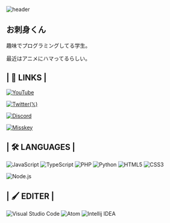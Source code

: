 ![header](https://pbs.twimg.com/profile_banners/1707909446154985472/1700231282)

## お刺身くん
趣味でプログラミングしてる学生。

最近はアニメにハマってるらしい。

## | 🔗 LINKS |

[![YouTube](https://img.shields.io/badge/@oSsmXun256-%23FF0000?style=for-the-badge&logo=youtube&logoColor=white)](https://www.youtube.com/@oSsmXun256)

[![Twitter(𝕏)](https://img.shields.io/badge/@oSsmXun-%23000000?style=for-the-badge&logo=x&logoColor=white)](https://twitter.com/oSsmXun/)

[![Discord](https://img.shields.io/badge/ossmxun-%23515be6?style=for-the-badge&logo=discord&logoColor=white)](https://discord.com/users/873441689660981258)

[![Misskey](https://img.shields.io/badge/@ossmxun-%23A1CA03?style=for-the-badge&logo=misskey&logoColor=white)](https://misskey.io/@oSsmXun)

## | 🛠️ LANGUAGES |

![JavaScript](https://img.shields.io/badge/Javascript-276DC3.svg?logo=javascript&style=for-the-badge)
![TypeScript](https://img.shields.io/badge/-TypeScript-007ACC.svg?logo=typescript&logoColor=white&style=for-the-badge)
![PHP](https://img.shields.io/badge/PHP-ccc.svg?logo=php&style=for-the-badge)
![Python](https://img.shields.io/badge/-Python-F9DC3E.svg?logo=python&style=for-the-badge)
![HTML5](https://img.shields.io/badge/-HTML5-333.svg?logo=html5&style=for-the-badge)
![CSS3](https://img.shields.io/badge/-CSS3-1572B6.svg?logo=css3&style=for-the-badge)

![Node.js](https://raw.githubusercontent.com/SAWARATSUKI/ServiceLogos/main/Node.js/Node.js.png)

## | 🖌️ EDITER |

![Visual Studio Code](https://img.shields.io/badge/-Visual%20Studio%20Code-007ACC.svg?logo=visual-studio-code&style=for-the-badge)
![Atom](https://img.shields.io/badge/-Atom-66595C.svg?logo=atom&style=for-the-badge)
![Intellij IDEA](https://img.shields.io/badge/-intellij%20IDEA-000.svg?logo=intellij-idea&style=for-the-badge)
